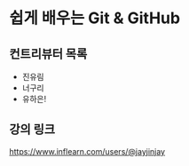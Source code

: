 # 쉽게 배우는 Git & GitHub

## 컨트리뷰터 목록

- 진유림
- 너구리
- 유하은!

## 강의 링크
https://www.inflearn.com/users/@jayjinjay